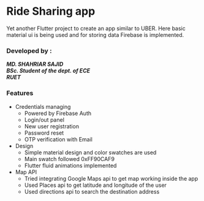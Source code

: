 # Ride Sharing app

Yet another Flutter project to create an app similar to UBER.
Here basic material ui is being used and for storing data Firebase is implemented.

### Developed by :
***MD. SHAHRIAR SAJID***<br>
***BSc. Student of the dept. of ECE***<br>
***RUET***

### Features
- Credentials managing
    - Powered by Firebase Auth
    - Login/out panel
    - New user registration
    - Password reset
    - OTP verification with Email
- Design
    - Simple material design and color swatches are used
    - Main swatch followed 0xFF90CAF9
    - Flutter fluid animations implemented
- Map API
    - Tried integrating Google Maps api to get map working inside the app
    - Used Places api to get latitude and longitude of the user
    - Used directions api to search the destination address
